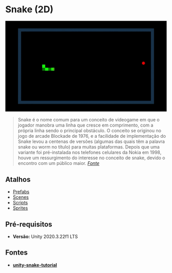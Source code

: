# Snake (2D)

<p align="center">
  <img src="images/UnitySnake.gif">
</p>

> Snake é o nome comum para um conceito de videogame em que o jogador manobra uma linha que cresce em comprimento, com a própria linha sendo o principal obstáculo. O conceito se originou no jogo de arcade Blockade de 1976, e a facilidade de implementação do Snake levou a centenas de versões (algumas das quais têm a palavra snake ou worm no título) para muitas plataformas. Depois que uma variante foi pré-instalada nos telefones celulares da Nokia em 1998, houve um ressurgimento do interesse no conceito de snake, devido o encontro com um público maior. [*Fonte*](https://en.wikipedia.org/wiki/Snake_(video_game_genre))

## Atalhos

- [Prefabs](Assets/Prefabs)
- [Scenes](Assets/Scenes)
- [Scripts](Assets/Scripts)
- [Sprites](Assets/Sprites)

## Pré-requisitos

- **Versão:** Unity 2020.3.22f1 LTS

## Fontes

- [**unity-snake-tutorial**](https://github.com/zigurous/unity-snake-tutorial)